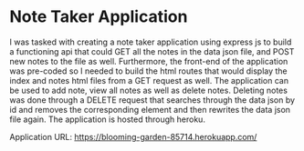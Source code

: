# Note Taker Application

I was tasked with creating a note taker application using express js to build a functioning api that could GET all the notes in the data json file, and POST new notes to the file as well. Furthermore, the front-end of the application was pre-coded so I needed to build the html routes that would display the index and notes html files from a GET request as well. The application can be used to add note, view all notes as well as delete notes. Deleting notes was done through a DELETE request that searches through the data json by id and removes the corresponding element and then rewrites the data json file again. The application is hosted through heroku.

Application URL: https://blooming-garden-85714.herokuapp.com/